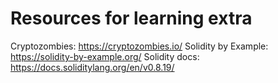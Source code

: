 # Resources for learning extra
Cryptozombies: https://cryptozombies.io/ 
Solidity by Example: https://solidity-by-example.org/
Solidity docs: https://docs.soliditylang.org/en/v0.8.19/